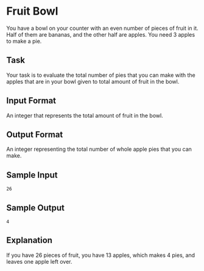 # Fruit Bowl

You have a bowl on your counter with an even number of pieces of fruit in it. Half of them are bananas, and the other half are apples. You need 3 apples to make a pie. 

## Task 
Your task is to evaluate the total number of pies that you can make with the apples that are in your bowl given to total amount of fruit in the bowl.

## Input Format
An integer that represents the total amount of fruit in the bowl.

## Output Format
An integer representing the total number of whole apple pies that you can make.

## Sample Input
```
26
```

## Sample Output 
```
4
```

## Explanation 
If you have 26 pieces of fruit, you have 13 apples, which makes 4 pies, and leaves one apple left over.
